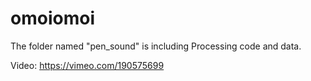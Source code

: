 # omoiomoi
The folder named "pen_sound" is including Processing code and data.

Video: https://vimeo.com/190575699

